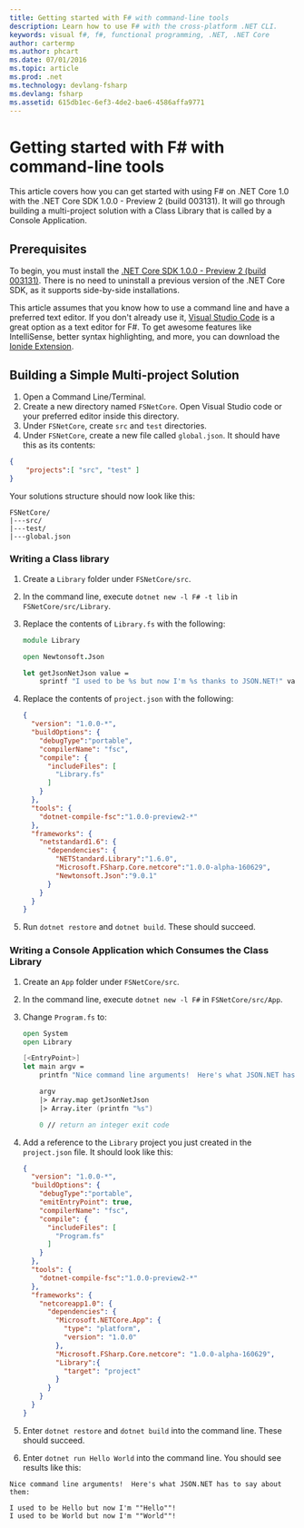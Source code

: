 ```yaml
---
title: Getting started with F# with command-line tools
description: Learn how to use F# with the cross-platform .NET CLI.
keywords: visual f#, f#, functional programming, .NET, .NET Core
author: cartermp
ms.author: phcart
ms.date: 07/01/2016
ms.topic: article
ms.prod: .net
ms.technology: devlang-fsharp
ms.devlang: fsharp
ms.assetid: 615db1ec-6ef3-4de2-bae6-4586affa9771
---
```


# Getting started with F# with command-line tools

This article covers how you can get started with using F# on .NET Core 1.0 with the .NET Core SDK 1.0.0 - Preview 2 (build 003131).  It will go through building a multi-project solution with a Class Library that is called by a Console Application.

## Prerequisites

To begin, you must install the [.NET Core SDK 1.0.0 - Preview 2 (build 003131)](https://dot.net/core).  There is no need to uninstall a previous version of the .NET Core SDK, as it supports side-by-side installations.

This article assumes that you know how to use a command line and have a preferred text editor.  If you don't already use it, [Visual Studio Code](https://code.visualstudio.com) is a great option as a text editor for F#.  To get awesome features like IntelliSense, better syntax highlighting, and more, you can download the [Ionide Extension](https://marketplace.visualstudio.com/items?itemName=Ionide.Ionide-fsharp).

## Building a Simple Multi-project Solution

1. Open a Command Line/Terminal.
2. Create a new directory named `FSNetCore`.  Open Visual Studio code or your preferred editor inside this directory. 
3. Under `FSNetCore`, create `src` and `test` directories.
4. Under `FSNetCore`, create a new file called `global.json`.  It should have this as its contents:

```json
{
    "projects":[ "src", "test" ]
}
```

Your solutions structure should now look like this:

```
FSNetCore/
|---src/
|---test/
|---global.json
```

### Writing a Class library

1. Create a `Library` folder under `FSNetCore/src`.
2. In the command line, execute `dotnet new -l F# -t lib` in `FSNetCore/src/Library`.
3. Replace the contents of `Library.fs` with the following:

    ```fsharp
    module Library

    open Newtonsoft.Json

    let getJsonNetJson value = 
        sprintf "I used to be %s but now I'm %s thanks to JSON.NET!" value  (JsonConvert.SerializeObject(value))
    ```

5. Replace the contents of `project.json` with the following:

    ```json
    {
      "version": "1.0.0-*",
      "buildOptions": {
        "debugType":"portable",
        "compilerName": "fsc",
        "compile": {
          "includeFiles": [
            "Library.fs"
          ]
        }
      },
      "tools": {
        "dotnet-compile-fsc":"1.0.0-preview2-*"
      },
      "frameworks": {
        "netstandard1.6": {
          "dependencies": {
            "NETStandard.Library":"1.6.0",
            "Microsoft.FSharp.Core.netcore":"1.0.0-alpha-160629",
            "Newtonsoft.Json":"9.0.1"    
          }
        }
      }
    }
    ```

6. Run `dotnet restore` and `dotnet build`.  These should succeed.

### Writing a Console Application which Consumes the Class Library

1. Create an `App` folder under `FSNetCore/src`.
2. In the command line, execute `dotnet new -l F#` in `FSNetCore/src/App`.
3. Change `Program.fs` to:

    ```fs
    open System
    open Library

    [<EntryPoint>]
    let main argv = 
        printfn "Nice command line arguments!  Here's what JSON.NET has to say about them:"

        argv
        |> Array.map getJsonNetJson
        |> Array.iter (printfn "%s")

        0 // return an integer exit code
    ```

4. Add a reference to the `Library` project you just created in the `project.json` file.  It should look like this:

    ```json
    {
      "version": "1.0.0-*",
      "buildOptions": {
        "debugType":"portable",
        "emitEntryPoint": true,
        "compilerName": "fsc",
        "compile": {
          "includeFiles": [
            "Program.fs"
          ]
        }
      },
      "tools": {
        "dotnet-compile-fsc":"1.0.0-preview2-*"
      },
      "frameworks": {
        "netcoreapp1.0": {
          "dependencies": {
            "Microsoft.NETCore.App": {
              "type": "platform",
              "version": "1.0.0"
            },
            "Microsoft.FSharp.Core.netcore": "1.0.0-alpha-160629",
            "Library":{
              "target": "project"
            }
          }
        }
      }
    }
    ```

10. Enter `dotnet restore` and `dotnet build` into the command line.  These should succeed.
11. Enter `dotnet run Hello World` into the command line.  You should see results like this:

```
Nice command line arguments!  Here's what JSON.NET has to say about them:

I used to be Hello but now I'm ""Hello""!
I used to be World but now I'm ""World""!
```